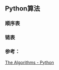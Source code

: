 ##  Python算法



### 顺序表


### 链表









### 参考：  
[The Algorithms - Python](https://github.com/TheAlgorithms/Python)  

